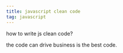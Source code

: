 ```yaml
---
title: javascript clean code
tag: javascript
---
```


how to write js clean code?

the code can drive business is the best code.
